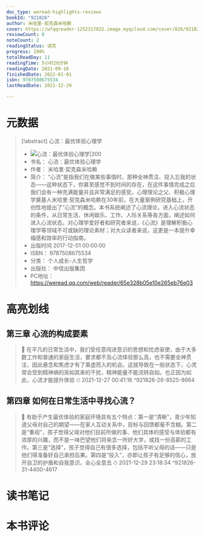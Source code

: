 ```yaml
---
doc_type: weread-highlights-reviews
bookId: "921826"
author: 米哈里·契克森米哈赖
cover: https://wfqqreader-1252317822.image.myqcloud.com/cover/826/921826/t7_921826.jpg
reviewCount: 0
noteCount: 2
readingStatus: 读完
progress: 100%
totalReadDay: 11
readingTime: 5小时26分钟
readingDate: 2021-09-16
finishedDate: 2022-01-01
isbn: 9787508675534
lastReadDate: 2021-12-29

---
```

# 元数据
> [!abstract] 心流：最优体验心理学
> - ![ 心流：最优体验心理学|200](https://wfqqreader-1252317822.image.myqcloud.com/cover/826/921826/t7_921826.jpg)
> - 书名： 心流：最优体验心理学
> - 作者： 米哈里·契克森米哈赖
> - 简介： “心流”是指我们在做某些事情时，那种全神贯注、投入忘我的状态——这种状态下，你甚至感觉不到时间的存在，在这件事情完成之后我们会有一种充满能量并且非常满足的感受。心理理论之父、积极心理学奠基人米哈里·契克森米哈赖在30年前，在大量案例研究基础上，开创性地提出了“心流”的概念。本书系统阐述了心流理论，进入心流状态的条件，从日常生活、休闲娱乐、工作、人际关系等各方面，阐述如何进入心流状态。对心理学爱好者和研究者来说，《心流》是理解积极心理学等领域不可或缺的理论素材；对大众读者来说，这更是一本提升幸福感和效率的行动指南。
> - 出版时间 2017-12-01 00:00:00
> - ISBN： 9787508675534
> - 分类： 个人成长-人生哲学
> - 出版社： 中信出版集团
> - PC地址：https://weread.qq.com/web/reader/65e328b05e10e265eb76e03

# 高亮划线

## 第三章 心流的构成要素

> 📌 在平凡的日常生活中，我们受任意闯进意识的思想和忧虑驱使，由于大多数工作和普通的家庭生活，要求都不及心流体验那么高，也不需要全神贯注，因此悬念和焦虑才有了乘虚而入的机会。这就导致在一般状态下，心灵常会受到精神熵的突如其来的干扰，精神能量不能流转自如。也正因为如此，心流才能提升体验 
> ⏱ 2021-12-27 00:41:16 ^921826-26-8525-8664

## 第四章 如何在日常生活中寻找心流？

> 📌 有助于产生最优体验的家庭环境具有五个特点：第一是“清晰”，青少年知道父母对自己的期望——在家人互动关系中，目标与回馈都毫不含糊。第二是“重视”，孩子觉得父母对他们目前所做的事、他们具体的感受与体验都有浓厚的兴趣，而不是一味巴望他们将来念一所好大学，或找一份高薪的工作。第三是“选择”，孩子觉得自己有很多选择，包括不听父母的话——只是他们得准备好自己承担后果。第四是“投入”，亦即让孩子有足够的信心，放开自卫的护盾和自我意识，全心全意去 
> ⏱ 2021-12-29 23:18:34 ^921826-31-4400-4617

# 读书笔记

# 本书评论
